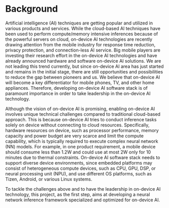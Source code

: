 # Background

Artificial intelligence (AI) techniques are getting popular and utilized in various products and
services. While the cloud-based AI techniques have been used to perform compute/memory intensive
inferences because of the powerful servers on cloud, on-device AI technologies are recently drawing
attention from the mobile industry for response time reduction, privacy protection, and
connection-less AI service. Big mobile players are investing their research effort in the on-device
AI technologies and have already announced hardware and software on-device AI solutions. We are not
leading this trend currently, but since on-device AI area has just started and remains in the initial
stage, there are still opportunities and possibilities to reduce the gap between pioneers and us. We
believe that on-device AI will become a key differentiator for mobile phones, TV, and other home
appliances. Therefore, developing on-device AI software stack is of paramount importance in order to
take leadership in the on-device AI technology.

Although the vision of on-device AI is promising, enabling on-device AI involves unique technical
challenges compared to traditional cloud-based approach. This is because on-device AI tries to
conduct inference tasks solely on device without connecting to cloud resources. Specifically,
hardware resources on device, such as processor performance, memory capacity and power budget are
very scarce and limit the compute capability, which is typically required to execute complex
neural network (NN) models. For example, in one product requirement, a mobile device should consume
less than 1.2W and could use at most 2W only for 10 minutes due to thermal constraints. On-device AI
software stack needs to support diverse device environments, since embedded platforms may consist of
heterogeneous compute devices, such as CPU, GPU, DSP, or neural processing unit (NPU), and use
different OS platforms, such as Tizen, Android, or various Linux systems.

To tackle the challenges above and to have the leadership in on-device AI technology, this project,
as the first step, aims at developing a neural network inference framework specialized and optimized
for on-device AI.
